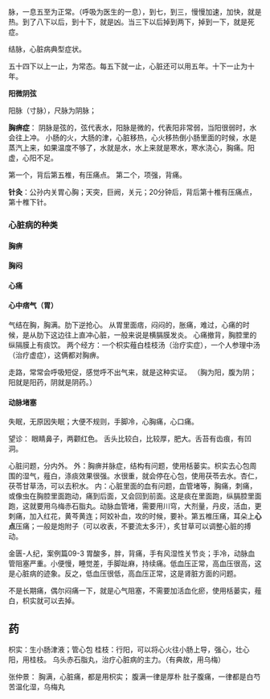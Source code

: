 脉，一息五至为正常。（呼吸为医生的一息），到七，到三，慢慢加速，加快，就是热。到了八下以后，到十下，就是凶。当三下以后掉到两下，掉到一下，就是死症。

结脉，心脏病典型症状。

五十四下以上一止，为常态。每五下就一止，心脏还可以用五年。十下一止为十年。

**阳微阴弦**

阳脉（寸脉），尺脉为阴脉；

**胸痹症**：
阴脉是弦的，弦代表水，阳脉是微的，代表阳非常弱，当阳很弱时，水会往上冲。
小肠的火，大肠的津，心脏移热，心火移热倒小肠里面的时候，水是蒸汽上来，如果温度不够了，水就是水，水上来就是寒水，寒水浇心，胸痛。阳虚，心阳不足。

第一个，背后第五椎，有压痛点。
第二个，项强，背痛。

**针灸**：公孙内关胃心胸；天突，巨阙，关元；20分钟后，背后第十椎有压痛点，第十椎下针。


### 心脏病的种类
#### 胸痹
#### 胸闷
#### 心痛
#### 心中痞气（胃）
气结在胸，胸满。肋下逆抢心。
从胃里面痞，闷闷的，胀痛，难过，心痛的时候，是从肋下这边往上直冲心脏，一般来说是横膈膜发炎。
心痛撤背，胸腔里的纵隔膜上有痰饮。
两个经方：一个枳实薤白桂枝汤（治疗实症），一个人参理中汤（治疗虚症），这俩都对胸痹。


走路，常常会呼吸短促，感觉呼不出气来，就是这种实证。
（胸为阳，腹为阴；阳就是阳药，阴就是阴药。）

#### 动脉堵塞
失眠，无原因失眠；大便不规则，手脚冷，心胸痛，心口痛。


望诊：
眼睛鼻子，两颧红色。
舌头比较白，比较厚，肥大。舌苔有齿痕，有凹洞。



心脏问题，分内外。
外：胸痹并脉症，结构有问题，使用栝蒌实。枳实去心包周围的湿气，薤白，涤痰效果很强。水很重，就会停在心包，使用茯苓去水。杏仁，茯苓甘草汤，可以去积水。
内：心脏里面的血有问题，血管堵等，胸痛，刺痛，或像虫在胸腔里面跑动，痛到后面，又会回到前面。这是痰在里面跑，纵膈腔里面跑，这就要用乌梅赤石脂丸。动脉血管堵，需要用川穹，大剂量，丹皮，活血，更刺痛，加入红花，黄芩黄连；阿姣补血，攻的时候，要补。第五椎压痛，耳朵上**心点**压痛；一般是炮附子（可以收表，不要流太多汗），炙甘草可以调整心脏的搏动。



金匮-人纪，案例篇09-3
胃酸多，胖，背痛，手有风湿性关节炎；手冷，动脉血管阻塞严重。小便慢，睡觉差，手脚趾麻，持续痛。低血压正常，高血压很高，这是心脏病的迹象。反之，低血压很低，高血压正常，这是肾脏方面的问题。

不是长期痛，偶尔闷痛一下，就是心气阻塞，不需要加活血化瘀，使用栝蒌实，薤白，枳实就可以去掉。




## 药
枳实：生小肠津液；管心包
桂枝：行阳，可以将心火往小肠上导，强心，壮心阳，用桂枝。
乌头赤石脂丸，治疗心脏病的主力。（有典故，用乌梅）

张仲景：
胸满，心脏痛，都是用枳实；
腹满一律是厚朴
肚子腹痛，一律都是白芍
苦温化湿，乌梅丸






















